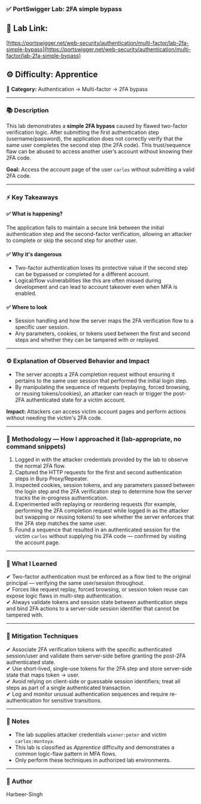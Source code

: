 ### ✅ **PortSwigger Lab: 2FA simple bypass**

## 🔗 **Lab Link:**

[https://portswigger.net/web-security/authentication/multi-factor/lab-2fa-simple-bypass](https://portswigger.net/web-security/authentication/multi-factor/lab-2fa-simple-bypass)

## ⚙️ **Difficulty:** Apprentice

📂 **Category:** Authentication → Multi-factor → 2FA bypass

---

### 📚 **Description**

This lab demonstrates a **simple 2FA bypass** caused by flawed two-factor verification logic. After submitting the first authentication step (username/password), the application does not correctly verify that the same user completes the second step (the 2FA code). This trust/sequence flaw can be abused to access another user’s account without knowing their 2FA code.

**Goal:** Access the account page of the user `carlos` without submitting a valid 2FA code.

---

### ⚡ **Key Takeaways**

#### ✅ What is happening?

The application fails to maintain a secure link between the initial authentication step and the second-factor verification, allowing an attacker to complete or skip the second step for another user.

#### ✅ Why it's dangerous

* Two-factor authentication loses its protective value if the second step can be bypassed or completed for a different account.
* Logical/flow vulnerabilities like this are often missed during development and can lead to account takeover even when MFA is enabled.

#### ✅ Where to look

* Session handling and how the server maps the 2FA verification flow to a specific user session.
* Any parameters, cookies, or tokens used between the first and second steps and whether they can be tampered with or replayed.

---

### ⚙️ **Explanation of Observed Behavior and Impact**

* The server accepts a 2FA completion request without ensuring it pertains to the same user session that performed the initial login step.
* By manipulating the sequence of requests (replaying, forced browsing, or reusing tokens/cookies), an attacker can reach or trigger the post-2FA authenticated state for a victim account.

**Impact:** Attackers can access victim account pages and perform actions without needing the victim's 2FA code.

---

### 🧪 Methodology — How I approached it (lab-appropriate, no command snippets)

1. Logged in with the attacker credentials provided by the lab to observe the normal 2FA flow.
2. Captured the HTTP requests for the first and second authentication steps in Burp Proxy/Repeater.
3. Inspected cookies, session tokens, and any parameters passed between the login step and the 2FA verification step to determine how the server tracks the in-progress authentication.
4. Experimented with replaying or reordering requests (for example, performing the 2FA completion request while logged in as the attacker but swapping or reusing tokens) to see whether the server enforces that the 2FA step matches the same user.
5. Found a sequence that resulted in an authenticated session for the victim `carlos` without supplying his 2FA code — confirmed by visiting the account page.

---

### 📝 What I Learned

✔ Two-factor authentication must be enforced as a flow tied to the original principal — verifying the same user/session throughout.    
✔ Forces like request replay, forced browsing, or session token reuse can expose logic flaws in multi-step authentication.               
✔ Always validate tokens and session state between authentication steps and bind 2FA actions to a server-side session identifier that cannot be tampered with.                                             
                    
---

### 🔐 Mitigation Techniques

✔ Associate 2FA verification tokens with the specific authenticated session/user and validate them server-side before granting the post-2FA authenticated state.                                  
✔ Use short-lived, single-use tokens for the 2FA step and store server-side state that maps token → user.                           
✔ Avoid relying on client-side or guessable session identifiers; treat all steps as part of a single authenticated transaction.          
✔ Log and monitor unusual authentication sequences and require re-authentication for sensitive transitions.             

---

### 🧾 Notes

* The lab supplies attacker credentials `wiener:peter` and victim `carlos:montoya`.
* This lab is classified as *Apprentice* difficulty and demonstrates a common logic-flaw pattern in MFA flows.
* Only perform these techniques in authorized lab environments.

---

### 👤 Author

Harbeer-Singh

